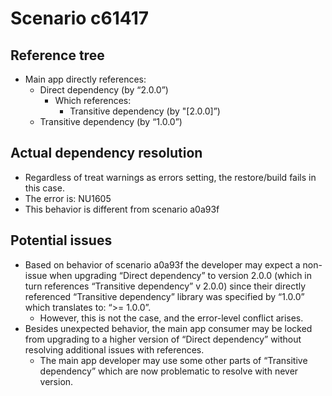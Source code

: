 # Scenario c61417

## Reference tree 

- Main app directly references:
    - Direct dependency (by “2.0.0”)
        - Which references:
            - Transitive dependency (by "[2.0.0]”) 
    - Transitive dependency (by “1.0.0”) 

## Actual dependency resolution 

- Regardless of treat warnings as errors setting, the restore/build fails in this case. 
- The error is: NU1605 
- This behavior is different from scenario a0a93f 

## Potential issues 

- Based on behavior of scenario a0a93f the developer may expect a non-issue when upgrading “Direct dependency” to version 2.0.0 (which in turn references “Transitive dependency” v 2.0.0) since their directly referenced “Transitive dependency” library was specified by “1.0.0” which translates to: “>= 1.0.0”. 
    - However, this is not the case, and the error-level conflict arises. 
- Besides unexpected behavior, the main app consumer may be locked from upgrading to a higher version of “Direct dependency” without resolving additional issues with references. 
    - The main app developer may use some other parts of “Transitive dependency” which are now problematic to resolve with never version. 